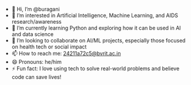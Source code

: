 - 👋 Hi, I’m @buragani  
- 👀 I’m interested in Artificial Intelligence, Machine Learning, and AIDS research/awareness  
- 🌱 I’m currently learning Python and exploring how it can be used in AI and data science  
- 💞️ I’m looking to collaborate on AI/ML projects, especially those focused on health tech or social impact  
- 📫 How to reach me: 24211a72c5@bvrit.ac.in  
- 😄 Pronouns: he/him  
- ⚡ Fun fact: I love using tech to solve real-world problems and believe code can save lives!


<!---
buragani/buragani is a ✨ special ✨ repository because its `README.md` (this file) appears on your GitHub profile.
You can click the Preview link to take a look at your changes.
--->
